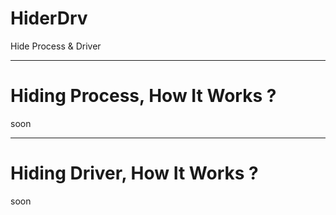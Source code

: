 # HiderDrv

Hide Process & Driver 

---


# Hiding Process, How It Works ? 

soon

---


# Hiding Driver, How It Works ?

soon
